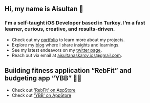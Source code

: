 ## Hi, my name is Aisultan 👋
### I'm a self-taught iOS Developer based in Turkey. I’m a fast learner, curious, creative, and results-driven. 

* Check out my [portfolio](https://www.aisultanios.dev) to learn more about my projects.
* Explore my [blog](https://medium.com/@aisultan.askarov) where I share insights and learnings.
* See my latest endeavors on my [twitter page](https://twitter.com/aisultanios).
* Reach out via email at [aisultanaskarov.ios@gmail.com](aisultanaskarov.ios@gmail.com).

## Building fitness application “RebFit” and budgeting app “YBB” 👨‍💻
* Check out ['RebFit' on AppStore](https://apps.apple.com/us/app/rebfit-home-gym-workouts/id6443868811)
* Check out ['YBB' on AppStore](https://apps.apple.com/us/app/ybb-budget-expense-planner/id6467672552)
